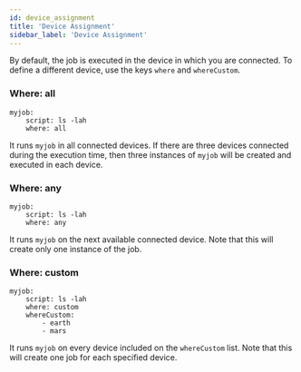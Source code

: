```yaml
---
id: device_assignment
title: 'Device Assignment'
sidebar_label: 'Device Assignment'
---
```


By default, the job is executed in the device in which you are connected. To define a different device, use the keys `where` and `whereCustom`.

### Where: all

```shell
myjob:
    script: ls -lah
    where: all
```

It runs `myjob` in all connected devices. If there are three devices connected during the execution time, then three instances of `myjob` will be created and executed in each device.

### Where: any

```shell
myjob:
    script: ls -lah
    where: any
```

It runs `myjob` on the next available connected device. Note that this will create only one instance of the job.

### Where: custom

```shell
myjob:
    script: ls -lah
    where: custom
    whereCustom:
        - earth
        - mars
```

It runs `myjob` on every device included on the `whereCustom` list. Note that this will create one job for each specified device.
